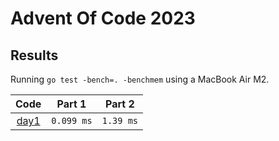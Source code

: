# Advent Of Code 2023

## Results

Running `go test -bench=. -benchmem` using a MacBook Air M2.

|         Code         |   Part 1   |  Part 2   |
|:--------------------:|:----------:|:---------:|
| [day1](day1/day1.go) | `0.099 ms` | `1.39 ms` |